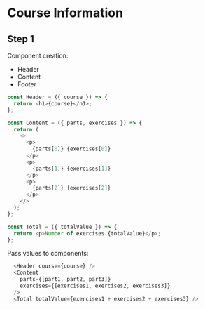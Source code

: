 # Course Information

## Step 1

Component creation:

- Header
- Content
- Footer

```js
const Header = ({ course }) => {
  return <h1>{course}</h1>;
};

const Content = ({ parts, exercises }) => {
  return (
    <>
      <p>
        {parts[0]} {exercises[0]}
      </p>
      <p>
        {parts[1]} {exercises[1]}
      </p>
      <p>
        {parts[2]} {exercises[2]}
      </p>
    </>
  );
};

const Total = ({ totalValue }) => {
  return <p>Number of exercises {totalValue}</p>;
};
```

Pass values ​​to components:

```js
  <Header course={course} />
  <Content
    parts={[part1, part2, part3]}
    exercises={[exercises1, exercises2, exercises3]}
  />
  <Total totalValue={exercises1 + exercises2 + exercises3} />
```
